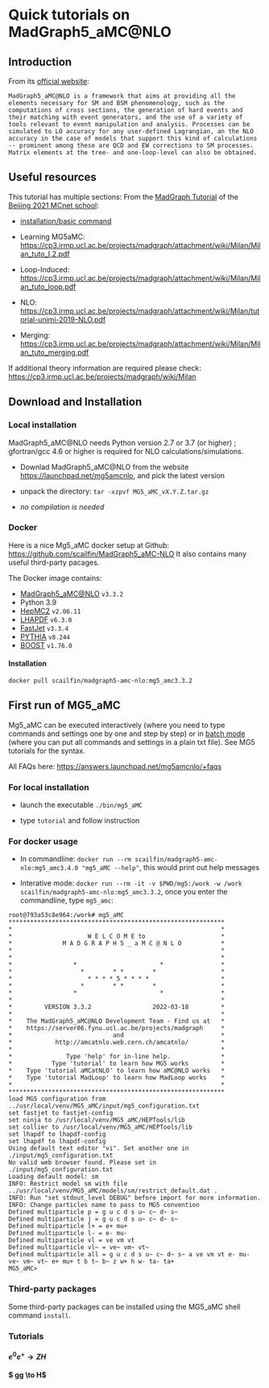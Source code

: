 # Quick tutorials on MadGraph5_aMC@NLO

## Introduction

From its [official website](https://launchpad.net/mg5amcnlo): 
```
MadGraph5_aMC@NLO is a framework that aims at providing all the elements necessary for SM and BSM phenomenology, such as the computations of cross sections, the generation of hard events and their matching with event generators, and the use of a variety of tools relevant to event manipulation and analysis. Processes can be simulated to LO accuracy for any user-defined Lagrangian, an the NLO accuracy in the case of models that support this kind of calculations -- prominent among these are QCD and EW corrections to SM processes. Matrix elements at the tree- and one-loop-level can also be obtained.
```

## Useful resources

This tutorial has multiple sections:
From the [MadGraph Tutorial](https://gitlab.com/hepcedar/mcnet-schools/beijing-2021/-/tree/master/madgraph) of the [Beijing 2021 MCnet school](https://indico.ihep.ac.cn/event/11202/):

* [installation/basic command](https://gitlab.com/hepcedar/mcnet-schools/beijing-2021/-/tree/master/madgraph/installation)

* Learning MG5aMC: https://cp3.irmp.ucl.ac.be/projects/madgraph/attachment/wiki/Milan/Milan_tuto_I.2.pdf

* Loop-Induced: https://cp3.irmp.ucl.ac.be/projects/madgraph/attachment/wiki/Milan/Milan_tuto_loop.pdf

* NLO: https://cp3.irmp.ucl.ac.be/projects/madgraph/attachment/wiki/Milan/tutorial-unimi-2019-NLO.pdf

* Merging: https://cp3.irmp.ucl.ac.be/projects/madgraph/attachment/wiki/Milan/Milan_tuto_merging.pdf

If additional theory information are required please check:
https://cp3.irmp.ucl.ac.be/projects/madgraph/wiki/Milan

## Download and Installation

### Local installation

MadGraph5_aMC@NLO needs Python version 2.7 or 3.7 (or higher) ; gfortran/gcc 4.6 or higher is required for NLO calculations/simulations.

* Downlad MadGraph5_aMC@NLO from the website https://launchpad.net/mg5amcnlo, and pick the latest version

* unpack the directory: `tar -xzpvf MG5_aMC_vX.Y.Z.tar.gz`

* *no compilation is needed*

### Docker
Here is a nice Mg5_aMC docker setup at Github: https://github.com/scailfin/MadGraph5_aMC-NLO
It also contains many useful third-party pacages.

The Docker image contains:
* [MadGraph5_aMC@NLO](https://launchpad.net/mg5amcnlo) `v3.3.2`
* Python 3.9
* [HepMC2](http://hepmc.web.cern.ch/hepmc/) `v2.06.11`
* [LHAPDF](https://lhapdf.hepforge.org/) `v6.3.0`
* [FastJet](http://fastjet.fr/) `v3.3.4`
* [PYTHIA](http://home.thep.lu.se/~torbjorn/Pythia.html) `v8.244`
* [BOOST](https://www.boost.org/doc/libs/1_76_0/more/getting_started/unix-variants.html) `v1.76.0`

#### Installation

```
docker pull scailfin/madgraph5-amc-nlo:mg5_amc3.3.2
```

## First run of MG5_aMC

Mg5_aMC can be executed interactively (where you need to type commands and settings one by one and step by step) or in [batch mode](https://answers.launchpad.net/mg5amcnlo/+faq/2186) (where you can put all commands and settings in a plain txt file).
See MG5 tutorials for the syntax.

All FAQs here: https://answers.launchpad.net/mg5amcnlo/+faqs

### For local installation

* launch the executable `./bin/mg5_aMC`

* type `tutorial` and follow instruction

### For docker usage

* In commandline: `docker run --rm scailfin/madgraph5-amc-nlo:mg5_amc3.4.0 "mg5_aMC --help"`, this would print out help messages

* Interative mode: `docker run --rm -it -v $PWD/mg5:/work -w /work  scailfin/madgraph5-amc-nlo:mg5_amc3.3.2`, once you enter the commandline, type `mg5_amc`:

```
root@793a53c8e964:/work# mg5_aMC
************************************************************
*                                                          *
*                     W E L C O M E to                     *
*              M A D G R A P H 5 _ a M C @ N L O           *
*                                                          *
*                                                          *
*                 *                       *                *
*                   *        * *        *                  *
*                     * * * * 5 * * * *                    *
*                   *        * *        *                  *
*                 *                       *                *
*                                                          *
*         VERSION 3.3.2                 2022-03-18         *
*                                                          *
*    The MadGraph5_aMC@NLO Development Team - Find us at   *
*    https://server06.fynu.ucl.ac.be/projects/madgraph     *
*                            and                           *
*            http://amcatnlo.web.cern.ch/amcatnlo/         *
*                                                          *
*               Type 'help' for in-line help.              *
*           Type 'tutorial' to learn how MG5 works         *
*    Type 'tutorial aMCatNLO' to learn how aMC@NLO works   *
*    Type 'tutorial MadLoop' to learn how MadLoop works    *
*                                                          *
************************************************************
load MG5 configuration from ../usr/local/venv/MG5_aMC/input/mg5_configuration.txt 
set fastjet to fastjet-config
set ninja to /usr/local/venv/MG5_aMC/HEPTools/lib
set collier to /usr/local/venv/MG5_aMC/HEPTools/lib
set lhapdf to lhapdf-config
set lhapdf to lhapdf-config
Using default text editor "vi". Set another one in ./input/mg5_configuration.txt
No valid web browser found. Please set in ./input/mg5_configuration.txt
Loading default model: sm
INFO: Restrict model sm with file ../usr/local/venv/MG5_aMC/models/sm/restrict_default.dat . 
INFO: Run "set stdout_level DEBUG" before import for more information. 
INFO: Change particles name to pass to MG5 convention 
Defined multiparticle p = g u c d s u~ c~ d~ s~
Defined multiparticle j = g u c d s u~ c~ d~ s~
Defined multiparticle l+ = e+ mu+
Defined multiparticle l- = e- mu-
Defined multiparticle vl = ve vm vt
Defined multiparticle vl~ = ve~ vm~ vt~
Defined multiparticle all = g u c d s u~ c~ d~ s~ a ve vm vt e- mu- ve~ vm~ vt~ e+ mu+ t b t~ b~ z w+ h w- ta- ta+
MG5_aMC>
```

### Third-party packages

Some third-party packages can be installed using the MG5_aMC shell command `install`.


### Tutorials
#### $e^{0}e^{+} \to ZH$
#### $ gg \to H$ 
